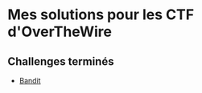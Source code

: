 # Mes solutions pour les CTF d'OverTheWire

## Challenges terminés
- [Bandit](https://github.com/npremz/OverTheWire/tree/master/bandit)
